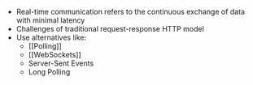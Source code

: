 - Real-time communication refers to the continuous exchange of data with minimal latency
- Challenges of traditional request-response HTTP model
- Use alternatives like:
	- [[Polling]]
	- [[WebSockets]]
	- Server-Sent Events
	- Long Polling